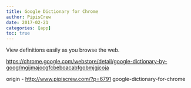 ```yaml
---
title: Google Dictionary for Chrome
author: PipisCrew
date: 2017-02-21
categories: [app]
toc: true
---
```


View definitions easily as you browse the web.

https://chrome.google.com/webstore/detail/google-dictionary-by-goog/mgijmajocgfcbeboacabfgobmjgjcoja

origin - http://www.pipiscrew.com/?p=6791 google-dictionary-for-chrome